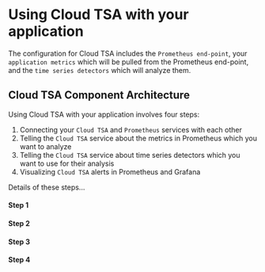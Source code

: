 # Using Cloud TSA with your application

The configuration for Cloud TSA includes the `Prometheus end-point`, your `application metrics` which will be pulled from the Prometheus end-point, and the `time series detectors` which will analyze them.

## Cloud TSA Component Architecture


Using Cloud TSA with your application involves four steps:

1. Connecting your `Cloud TSA` and `Prometheus` services with each other
2. Telling the `Cloud TSA` service about the metrics in Prometheus which you want to analyze
3. Telling the `Cloud TSA` service about time series detectors which you want to use for their analysis
4. Visualizing `Cloud TSA` alerts in Prometheus and Grafana

Details of these steps...

#### Step 1

#### Step 2

#### Step 3

#### Step 4
